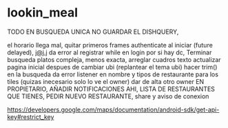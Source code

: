 # lookin_meal

TODO
EN BUSQUEDA UNICA NO GUARDAR EL DISHQUERY,

el horario llega mal,
quitar primeros frames authenticate al iniciar (future delayed),
j@j.j da error al registrar
while en login por si hay dc,
Terminar busqueda platos compleja, menos exacta,
arreglar cuadros texto
actualizar pagina inicial despues de cambiar ubi (replantear el tema ubi)
hacer trim() en la busqueda da error
listener en nombre y tipos de restaurante para los tiles (quizas inecesario solo lo ve el owner)
dar de alta otro owner
EN PROPIETARIO, AÑADIR NOTIFICACIONES AHI, LISTA DE RESTAURANTES QUE TIENES, PEDIR NUEVO RESTAURANTE,
share y aviso de conexion

https://developers.google.com/maps/documentation/android-sdk/get-api-key#restrict_key


 
